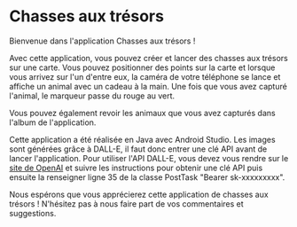 # Chasses aux trésors

Bienvenue dans l'application Chasses aux trésors !

Avec cette application, vous pouvez créer et lancer des chasses aux trésors sur une carte. Vous pouvez positionner des points sur la carte et lorsque vous arrivez sur l'un d'entre eux, la caméra de votre téléphone se lance et affiche un animal avec un cadeau à la main. Une fois que vous avez capturé l'animal, le marqueur passe du rouge au vert.

Vous pouvez également revoir les animaux que vous avez capturés dans l'album de l'application.

Cette application a été réalisée en Java avec Android Studio. Les images sont générées grâce à DALL-E, il faut donc entrer une clé API avant de lancer l'application. Pour utiliser l'API DALL-E, vous devez vous rendre sur le [site de OpenAI](https://beta.openai.com/docs/quickstart) et suivre les instructions pour obtenir une clé API puis ensuite la renseigner ligne 35 de la classe PostTask "Bearer sk-xxxxxxxxx".

Nous espérons que vous apprécierez cette application de chasses aux trésors ! N'hésitez pas à nous faire part de vos commentaires et suggestions.
